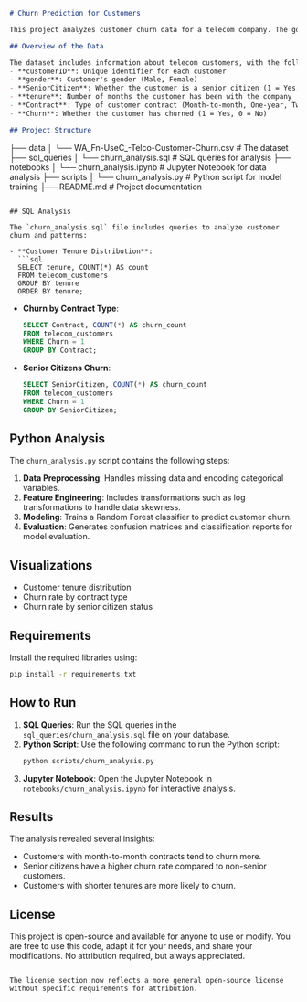 ```markdown
# Churn Prediction for Customers

This project analyzes customer churn data for a telecom company. The goal is to understand the factors influencing churn and discover patterns using SQL queries and Python-based data analysis.

## Overview of the Data

The dataset includes information about telecom customers, with the following columns:  
- **customerID**: Unique identifier for each customer  
- **gender**: Customer's gender (Male, Female)  
- **SeniorCitizen**: Whether the customer is a senior citizen (1 = Yes, 0 = No)  
- **tenure**: Number of months the customer has been with the company  
- **Contract**: Type of customer contract (Month-to-month, One-year, Two-year)  
- **Churn**: Whether the customer has churned (1 = Yes, 0 = No)  

## Project Structure

```
├── data
│   └── WA_Fn-UseC_-Telco-Customer-Churn.csv  # The dataset
├── sql_queries
│   └── churn_analysis.sql                    # SQL queries for analysis
├── notebooks
│   └── churn_analysis.ipynb                  # Jupyter Notebook for data analysis
├── scripts
│   └── churn_analysis.py                     # Python script for model training
├── README.md                                 # Project documentation
```

## SQL Analysis

The `churn_analysis.sql` file includes queries to analyze customer churn and patterns:

- **Customer Tenure Distribution**:
  ```sql
  SELECT tenure, COUNT(*) AS count
  FROM telecom_customers
  GROUP BY tenure
  ORDER BY tenure;
  ```

- **Churn by Contract Type**:
  ```sql
  SELECT Contract, COUNT(*) AS churn_count
  FROM telecom_customers
  WHERE Churn = 1
  GROUP BY Contract;
  ```

- **Senior Citizens Churn**:
  ```sql
  SELECT SeniorCitizen, COUNT(*) AS churn_count
  FROM telecom_customers
  WHERE Churn = 1
  GROUP BY SeniorCitizen;
  ```

## Python Analysis

The `churn_analysis.py` script contains the following steps:

1. **Data Preprocessing**: Handles missing data and encoding categorical variables.  
2. **Feature Engineering**: Includes transformations such as log transformations to handle data skewness.  
3. **Modeling**: Trains a Random Forest classifier to predict customer churn.  
4. **Evaluation**: Generates confusion matrices and classification reports for model evaluation.  

## Visualizations

- Customer tenure distribution  
- Churn rate by contract type  
- Churn rate by senior citizen status  

## Requirements

Install the required libraries using:  
```bash
pip install -r requirements.txt
```

## How to Run

1. **SQL Queries**: Run the SQL queries in the `sql_queries/churn_analysis.sql` file on your database.  
2. **Python Script**: Use the following command to run the Python script:  
   ```bash
   python scripts/churn_analysis.py
   ```
3. **Jupyter Notebook**: Open the Jupyter Notebook in `notebooks/churn_analysis.ipynb` for interactive analysis.

## Results

The analysis revealed several insights:  
- Customers with month-to-month contracts tend to churn more.  
- Senior citizens have a higher churn rate compared to non-senior customers.  
- Customers with shorter tenures are more likely to churn.  

## License

This project is open-source and available for anyone to use or modify. You are free to use this code, adapt it for your needs, and share your modifications. No attribution required, but always appreciated.
```

The license section now reflects a more general open-source license without specific requirements for attribution.
